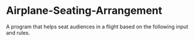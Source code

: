 # Airplane-Seating-Arrangement
A program that helps seat audiences in a flight based on the following input and rules.
